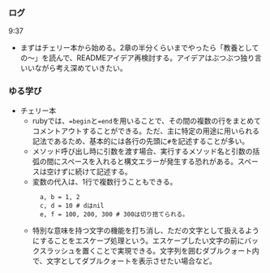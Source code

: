 ### ログ
9:37  
- まずはチェリー本から始める。2章の半分くらいまでやったら「教養としての〜」を読んで、READMEアイデア再検討する。アイデアはぶつぶつ独り言いいながら考え深めていきたい。

### ゆる学び
- チェリー本  
  - rubyでは、`=begin`と`=end`を用いることで、その間の複数の行をまとめてコメントアウトすることができる。ただ、主に特定の用途に用いられる記法であるため、基本的には各行の先頭に`#`を記述することが多い。  
  - メソッド呼び出し時に引数を渡す場合、実行するメソッド名と引数の括弧の間にスペースを入れると構文エラーが発生する恐れがある。スペースは空けずに続けて記述する。  
  - 変数の代入は、1行で複数行うこともできる。  
    ```
      a, b = 1, 2
      c, d = 10 # dはnil
      e, f = 100, 200, 300 # 300は切り捨てられる。
    ```  
  - 特別な意味を持つ文字の機能を打ち消し、ただの文字として扱えるようにすることをエスケープ処理という。エスケープしたい文字の前にバックスラッシュを置くことで実現できる。文字列を囲むダブルクォート内で、文字としてダブルクォートを表示させたい場合など。  


